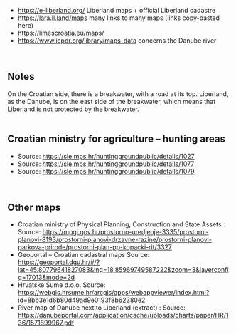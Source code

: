 
* https://e-liberland.org/ Liberland maps + official Liberland cadastre
* https://lara.ll.land/maps many links to many maps (links copy-pasted here)
* https://limescroatia.eu/maps/
* https://www.icpdr.org/library/maps-data concerns the Danube river
<br>

Notes
-----
On the Croatian side, there is a breakwater, with a road at its top.
Liberland, as the Danube, is on the east side of the breakwater, which means that Liberland is not protected by the breakwater.  
<br>

Croatian ministry for agriculture – hunting areas
-------------------------------------------------
* Source: https://sle.mps.hr/huntinggroundpublic/details/1027
* Source: https://sle.mps.hr/huntinggroundpublic/details/1077
* Source: https://sle.mps.hr/huntinggroundpublic/details/1079
<br>

Other maps
----------
* Croatian ministry of Physical Planning, Construction and State Assets : Source: https://mpgi.gov.hr/prostorno-uredjenje-3335/prostorni-planovi-8193/prostorni-planovi-drzavne-razine/prostorni-planovi-parkova-prirode/prostorni-plan-pp-kopacki-rit/3327
* Geoportal – Croatian cadastral maps Source: https://geoportal.dgu.hr/#/?lat=45.80779641827083&lng=18.85969749587222&zoom=3&layerconfig=17013&mode=2d
* Hrvatske Šume d.o.o. Source: https://webgis.hrsume.hr/arcgis/apps/webappviewer/index.html?id=8bb3e1d6b80d49ad9e0193f8b62380e2
* River map of Danube next to Liberland (extract) : Source: https://danubeportal.com/application/cache/uploads/charts/paper/HR/136/1571899967.pdf
<br>

